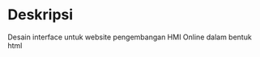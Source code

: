 Deskripsi
================

Desain interface untuk website pengembangan HMI Online dalam bentuk html
